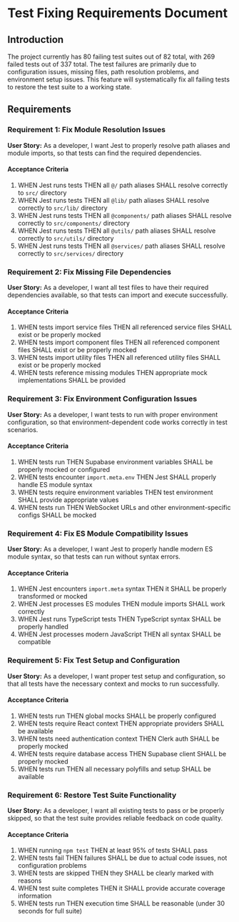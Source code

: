 # Test Fixing Requirements Document

## Introduction

The project currently has 80 failing test suites out of 82 total, with 269 failed tests out of 337 total. The test failures are primarily due to configuration issues, missing files, path resolution problems, and environment setup issues. This feature will systematically fix all failing tests to restore the test suite to a working state.

## Requirements

### Requirement 1: Fix Module Resolution Issues

**User Story:** As a developer, I want Jest to properly resolve path aliases and module imports, so that tests can find the required dependencies.

#### Acceptance Criteria

1. WHEN Jest runs tests THEN all `@/` path aliases SHALL resolve correctly to `src/` directory
2. WHEN Jest runs tests THEN all `@lib/` path aliases SHALL resolve correctly to `src/lib/` directory  
3. WHEN Jest runs tests THEN all `@components/` path aliases SHALL resolve correctly to `src/components/` directory
4. WHEN Jest runs tests THEN all `@utils/` path aliases SHALL resolve correctly to `src/utils/` directory
5. WHEN Jest runs tests THEN all `@services/` path aliases SHALL resolve correctly to `src/services/` directory

### Requirement 2: Fix Missing File Dependencies

**User Story:** As a developer, I want all test files to have their required dependencies available, so that tests can import and execute successfully.

#### Acceptance Criteria

1. WHEN tests import service files THEN all referenced service files SHALL exist or be properly mocked
2. WHEN tests import component files THEN all referenced component files SHALL exist or be properly mocked
3. WHEN tests import utility files THEN all referenced utility files SHALL exist or be properly mocked
4. WHEN tests reference missing modules THEN appropriate mock implementations SHALL be provided

### Requirement 3: Fix Environment Configuration Issues

**User Story:** As a developer, I want tests to run with proper environment configuration, so that environment-dependent code works correctly in test scenarios.

#### Acceptance Criteria

1. WHEN tests run THEN Supabase environment variables SHALL be properly mocked or configured
2. WHEN tests encounter `import.meta.env` THEN Jest SHALL properly handle ES module syntax
3. WHEN tests require environment variables THEN test environment SHALL provide appropriate values
4. WHEN tests run THEN WebSocket URLs and other environment-specific configs SHALL be mocked

### Requirement 4: Fix ES Module Compatibility Issues

**User Story:** As a developer, I want Jest to properly handle modern ES module syntax, so that tests can run without syntax errors.

#### Acceptance Criteria

1. WHEN Jest encounters `import.meta` syntax THEN it SHALL be properly transformed or mocked
2. WHEN Jest processes ES modules THEN module imports SHALL work correctly
3. WHEN Jest runs TypeScript tests THEN TypeScript syntax SHALL be properly handled
4. WHEN Jest processes modern JavaScript THEN all syntax SHALL be compatible

### Requirement 5: Fix Test Setup and Configuration

**User Story:** As a developer, I want proper test setup and configuration, so that all tests have the necessary context and mocks to run successfully.

#### Acceptance Criteria

1. WHEN tests run THEN global mocks SHALL be properly configured
2. WHEN tests require React context THEN appropriate providers SHALL be available
3. WHEN tests need authentication context THEN Clerk auth SHALL be properly mocked
4. WHEN tests require database access THEN Supabase client SHALL be properly mocked
5. WHEN tests run THEN all necessary polyfills and setup SHALL be available

### Requirement 6: Restore Test Suite Functionality

**User Story:** As a developer, I want all existing tests to pass or be properly skipped, so that the test suite provides reliable feedback on code quality.

#### Acceptance Criteria

1. WHEN running `npm test` THEN at least 95% of tests SHALL pass
2. WHEN tests fail THEN failures SHALL be due to actual code issues, not configuration problems
3. WHEN tests are skipped THEN they SHALL be clearly marked with reasons
4. WHEN test suite completes THEN it SHALL provide accurate coverage information
5. WHEN tests run THEN execution time SHALL be reasonable (under 30 seconds for full suite)